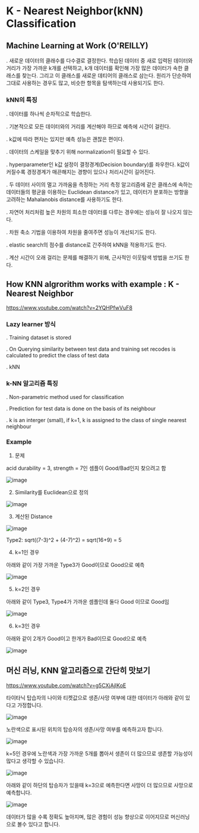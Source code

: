 # K - Nearest Neighbor(kNN) Classification

## Machine Learning at Work (O'REILLY)

. 새로운 데이터의 클래수를 다수결로 결정한다. 학습된 데이터 중 새로 입력된 데이터와 거리가 가장 가까운 k개를 선택하고, k개 데이터를 확인해 가장 많은 데이터가 속한 클래스를 찾는다. 그리고 이 클래스를 새로운 데티어의 클래스로 삼는다. 원리가 단순하여 그대로 사용하는 경우도 많고, 비슷한 항목을 탐색하는데 사용되기도 한다. 

### kNN의 특징 

. 데이터를 하나씩 순차적으로 학습한다.

. 기본적으로 모든 데이터와의 거리를 계산해야 하므로 예측에 시간이 걸린다.

. k값에 따라 편차는 있지만 예측 성능은 괜찮은 편이다. 

. 데이터의 스케일을 맞추기 위해 normalization이 필요할 수 있다. 
 

. hyperparameter인 k값 설정이 결정경계(Decision boundary)를 좌우한다. k값이 커질수록 경정경계가 매끈해지는 경향이 있으나 처리시간이 길어진다. 

. 두 데이터 사이의 멀고 가까움을 측정하는 거리 측정 알고리즘에 같은 클래스에 속하는 데이터들의 평균을 이용하는 Euclidean distance가 있고, 데이터가 분포하는 방향을 고려하는 Mahalanobis distance를 사용하기도 한다. 

. 자연어 처리처럼 높은 차원의 희소한 데이터를 다루는 경우에는 성능이 잘 나오지 않는다. 

. 차원 축소 기법을 이용하여 차원을 줄여주면 성능이 개선되기도 한다. 

. elastic search의 점수를 distance로 간주하여 kNN을 적용하기도 한다. 

. 계산 시간이 오래 걸리는 문제를 해결하기 위해, 근사적인 이웃탐색 방법을 쓰기도 한다. 




## How KNN algrorithm works with example : K - Nearest Neighbor
https://www.youtube.com/watch?v=2YQHPfwVuF8

### Lazy learner 방식

. Training dataset is stored

. On Querying similarity between test data and training set recodes is calculated to predict the class of test data

. kNN


### k-NN 알고리즘 특징 
. Non-parametric method used for classification

. Prediction for test data is done on the basis of its neighbour

. k is an interger (small), if k=1, k is assigned to the class of single nearest neighbour


### Example 

1) 문제 

acid durability = 3, strength = 7인 셈플이 Good/Bad인지 찾으려고 함 

![image](https://user-images.githubusercontent.com/52392004/162555422-93ffc044-712b-4471-af1b-f6a9d873239e.png)

2) Similarity를 Euclidean으로 정의 

![image](https://user-images.githubusercontent.com/52392004/162555450-d0e531ad-2617-46c0-9a63-584ca2a6ac37.png)

3) 계산된 Distance 

![image](https://user-images.githubusercontent.com/52392004/162555465-9e9c3272-4fd1-4ebc-a7b4-83544386797a.png)

Type2:  sqrt((7-3)^2 + (4-7)^2) = sqrt(16+9) = 5

4) k=1인 경우 

아래와 같이 가장 가까운 Type3가 Good이므로 Good으로 예측 

![image](https://user-images.githubusercontent.com/52392004/162555514-1f2c2d96-d543-41db-88d3-28d85ef3970a.png)


5) k=2인 경우 

아래와 같이 Type3, Type4가 가까운 셈플인데 둘다 Good 이므로 Good임 

![image](https://user-images.githubusercontent.com/52392004/162555585-3e4ba508-7516-4c44-bd83-413c3dc3e12e.png)

6) k=3인 경우 

아래와 같이 2개가 Good이고 한개가 Bad이므로 Good으로 예측 

![image](https://user-images.githubusercontent.com/52392004/162555608-c0022169-a8cd-43ec-9b23-588c298ce083.png)




## 머신 러닝, KNN 알고리즘으로 간단히 맛보기
https://www.youtube.com/watch?v=g5CXjAjIKoE

타이타닉 탑습자의 나이와 티켓값으로 생존/사망 여부에 대한 데이터가 아래와 같이 있다고 가정합니다. 

![image](https://user-images.githubusercontent.com/52392004/162555658-b937b42e-1ddf-47a3-ba12-001be845a535.png)

노란색으로 표시된 위치의 탑승자의 생존/사망 여부를 예측하고자 합니다. 

![image](https://user-images.githubusercontent.com/52392004/162555693-b52028c5-011d-408d-a092-13a66977ac1f.png)

k=5인 경우에 노란색과 가장 가까운 5개를 뽑아서 생존이 더 많으므로 생존할 가능성이 많다고 생각할 수 있습니다. 

![image](https://user-images.githubusercontent.com/52392004/162555728-2666aa43-0077-40bb-898c-e9d5d0d56659.png)

아래와 같이 하단의 탑승자가 있을때 k=3으로 예측한다면 사망이 더 많으므로 사망으로 예측합니다. 

![image](https://user-images.githubusercontent.com/52392004/162555737-c0bfcece-b58f-4e27-a79f-220221a6cf3c.png)

데이터가 많을 수록 정확도 높아지며, 많은 경험이 성능 향상으로 이어지므로 머신러닝으로 볼수 있다고 합니다. 



